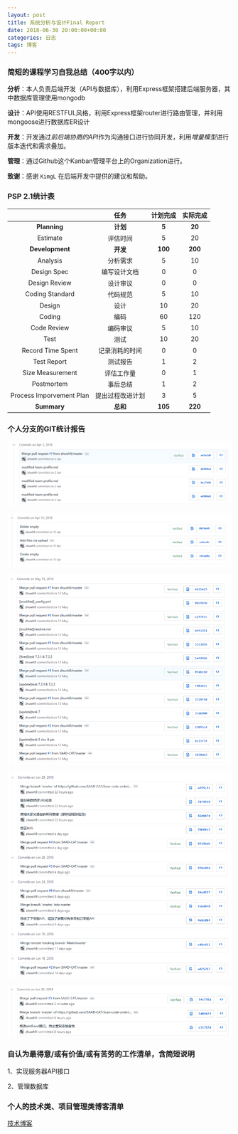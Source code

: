 ```yaml
---
layout: post
title: 系统分析与设计Final Report
date: 2018-06-30 20:00:00+00:00
categories: 日志
tags: 博客
---
```


### 简短的课程学习自我总结（400字以内）

**分析**：本人负责后端开发（API与数据库），利用Express框架搭建后端服务器，其中数据库管理使用mongodb

**设计**：API使用RESTFUL风格，利用Express框架router进行路由管理，并利用mongoose进行数据库ER设计

**开发**：开发通过*前后端协商的API*作为沟通接口进行协同开发，利用*增量模型*进行版本迭代和需求叠加。

**管理**：通过Github这个Kanban管理平台上的Organization进行。

**致谢**：感谢 `KimgL` 在后端开发中提供的建议和帮助。

### PSP 2.1统计表

|                          |       任务       | 计划完成 | 实际完成 |
| :----------------------: | :--------------: | :------: | :------: |
|       **Planning**       |     **计划**     |  **5**   |  **20**  |
|         Estimate         |     评估时间     |    5     |    20    |
|     **Development**      |     **开发**     | **100**  | **200**  |
|         Analysis         |     分析需求     |    5     |    10    |
|       Design Spec        |   编写设计文档   |    0     |    0     |
|      Design Review       |     设计审议     |    0     |    0     |
|     Coding Standard      |     代码规范     |    5     |    10    |
|          Design          |       设计       |    10    |    20    |
|          Coding          |       编码       |    60    |   120    |
|       Code Review        |     编码审议     |    5     |    10    |
|           Test           |       测试       |    10    |    20    |
|    Record Time Spent     |  记录消耗的时间  |    0     |    0     |
|       Test Report        |     测试报告     |    1     |    2     |
|     Size Measurement     |    评估工作量    |    0     |    1     |
|        Postmortem        |     事后总结     |    1     |    2     |
| Process Imporvement Plan | 提出过程改进计划 |    3     |    5     |
|       **Summary**        |     **总和**     | **105**  | **220**  |

### 个人分支的GIT统计报告

![](https://github.com/zhuwh9/zhuwh9.github.io/blob/master/images/final_report/1.png?raw=true)

![](https://github.com/zhuwh9/zhuwh9.github.io/blob/master/images/final_report/2.png?raw=true)

![](https://github.com/zhuwh9/zhuwh9.github.io/blob/master/images/final_report/3.png?raw=true)

![](https://github.com/zhuwh9/zhuwh9.github.io/blob/master/images/final_report/4.png?raw=true)

![](https://github.com/zhuwh9/zhuwh9.github.io/blob/master/images/final_report/5.png?raw=true)

### 自认为最得意/或有价值/或有苦劳的工作清单，含简短说明

1、实现服务器API接口

2、管理数据库

### 个人的技术类、项目管理类博客清单

[技术博客](http://zhuwh9.xyz/tech-report/)
